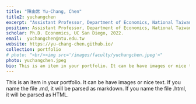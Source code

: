 ```yaml
---
title: "陳由常 Yu-Chang, Chen"
title2: yuchangchen
excerpt: "Assistant Professor, Department of Economics, National Taiwan University<br/><img src='/images/faculty/yuchangchen.jpeg'>"
position: Assistant Professor, Department of Economics, National Taiwan University
scholar: Ph.D. Economics, UC San Diego, 2022.
email: 	yuchangchen@ntu.edu.tw
website: https://yu-chang-chen.github.io/
collection: portfolio
# photo: "<br/><img src='/images/faculty/yuchangchen.jpeg'>"
photo: yuchangchen.jpeg
bio: This is an item in your portfolio. It can be have images or nice text. If you name the file .md, it will be parsed as markdown. If you name the file .html, it will be parsed as HTML. 
---
```


This is an item in your portfolio. It can be have images or nice text. If you name the file .md, it will be parsed as markdown. If you name the file .html, it will be parsed as HTML. 
